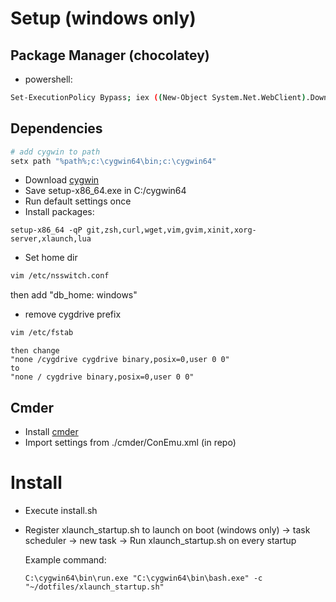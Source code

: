 # Setup (windows only)

## Package Manager (chocolatey)
- powershell:

```bash
Set-ExecutionPolicy Bypass; iex ((New-Object System.Net.WebClient).DownloadString('https://chocolatey.org/install.ps1'))
```

## Dependencies

```bash
# add cygwin to path
setx path "%path%;c:\cygwin64\bin;c:\cygwin64"
```

- Download [cygwin](https://www.cygwin.com/)
- Save setup-x86_64.exe in C:/cygwin64
- Run default settings once
- Install packages:
```
setup-x86_64 -qP git,zsh,curl,wget,vim,gvim,xinit,xorg-server,xlaunch,lua
```

- Set home dir
```bash
vim /etc/nsswitch.conf
```
then add "db_home: windows"

- remove cygdrive prefix
```bash
vim /etc/fstab
```
```
then change
"none /cygdrive cygdrive binary,posix=0,user 0 0"
to
"none / cygdrive binary,posix=0,user 0 0"
```

## Cmder

- Install [cmder](https://github.com/cmderdev/cmder/releases)
- Import settings from ./cmder/ConEmu.xml (in repo)

# Install

* Execute install.sh
* Register xlaunch_startup.sh to launch on boot (windows only)
  -> task scheduler
  -> new task
  -> Run xlaunch_startup.sh on every startup

  Example command:
  ```
  C:\cygwin64\bin\run.exe "C:\cygwin64\bin\bash.exe" -c "~/dotfiles/xlaunch_startup.sh"
  ```
